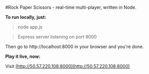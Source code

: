 #Rock Paper Scissors - real-time multi-player, written in Node.

__To run locally, just:__

> node app.js

> Express server listening on port 8000

Then go to http://localhost:8000 in your browser and you're done.

__Play it live, now:__

Visit [http://50.57.220.108:8000](http://50.57.220.108:8000)